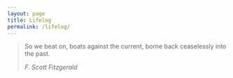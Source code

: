 ```yaml
---
layout: page
title: Lifelog
permalink: /lifelog/
---
```



> So we beat on, boats against the current, borne back ceaselessly into the past.
> 
> <cite>F. Scott Fitzgerald</cite>

